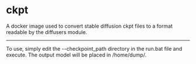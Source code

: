 # ckpt

A docker image used to convert stable diffusion ckpt files to a format readable by the diffusers module.

***

To use, simply edit the --checkpoint_path directory in the run.bat file and execute. The output model will be placed in /home/dump/.